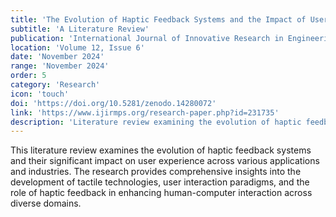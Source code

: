 ```yaml
---
title: 'The Evolution of Haptic Feedback Systems and the Impact of User Experience'
subtitle: 'A Literature Review'
publication: 'International Journal of Innovative Research in Engineering and Management (IJIRMP)'
location: 'Volume 12, Issue 6'
date: 'November 2024'
range: 'November 2024'
order: 5
category: 'Research'
icon: 'touch'
doi: 'https://doi.org/10.5281/zenodo.14280072'
link: 'https://www.ijirmps.org/research-paper.php?id=231735'
description: 'Literature review examining the evolution of haptic feedback systems and their impact on user experience across various applications and industries.'
---
```


This literature review examines the evolution of haptic feedback systems and their significant impact on user experience across various applications and industries. The research provides comprehensive insights into the development of tactile technologies, user interaction paradigms, and the role of haptic feedback in enhancing human-computer interaction across diverse domains.
